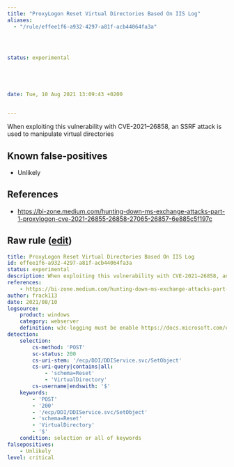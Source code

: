 ```yaml
---
title: "ProxyLogon Reset Virtual Directories Based On IIS Log"
aliases:
  - "/rule/effee1f6-a932-4297-a81f-acb44064fa3a"




status: experimental





date: Tue, 10 Aug 2021 13:09:43 +0200


---
```


When exploiting this vulnerability with CVE-2021–26858, an SSRF attack is used to manipulate virtual directories

<!--more-->


## Known false-positives

* Unlikely



## References

* https://bi-zone.medium.com/hunting-down-ms-exchange-attacks-part-1-proxylogon-cve-2021-26855-26858-27065-26857-6e885c5f197c


## Raw rule ([edit](https://github.com/SigmaHQ/sigma/edit/master/rules/web/web_cve_2021_26858_iis_rce.yml))
```yaml
title: ProxyLogon Reset Virtual Directories Based On IIS Log
id: effee1f6-a932-4297-a81f-acb44064fa3a
status: experimental
description: When exploiting this vulnerability with CVE-2021–26858, an SSRF attack is used to manipulate virtual directories
references:
    - https://bi-zone.medium.com/hunting-down-ms-exchange-attacks-part-1-proxylogon-cve-2021-26855-26858-27065-26857-6e885c5f197c
author: frack113
date: 2021/08/10
logsource:
    product: windows
    category: webserver
    definition: w3c-logging must be enable https://docs.microsoft.com/en-us/windows/win32/http/w3c-logging
detection:
    selection:
        cs-method: 'POST'
        sc-status: 200
        cs-uri-stem: '/ecp/DDI/DDIService.svc/SetObject'
        cs-uri-query|contains|all:
            - 'schema=Reset'
            - 'VirtualDirectory'
        cs-username|endswith: '$'
    keywords:
        - 'POST'
        - '200'
        - '/ecp/DDI/DDIService.svc/SetObject'
        - 'schema=Reset'
        - 'VirtualDirectory'
        - '$'    
    condition: selection or all of keywords
falsepositives:
    - Unlikely
level: critical 

```
